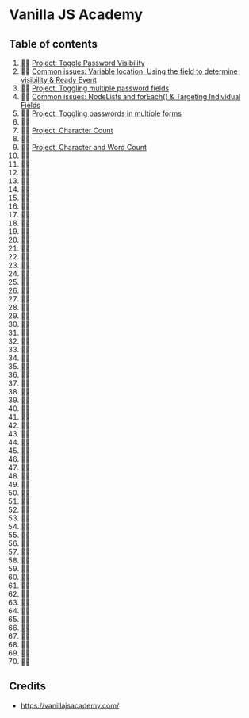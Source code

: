 # Vanilla JS Academy

## Table of contents

1. 👨‍💻 [Project: Toggle Password Visibility](https://github.com/nielslange/vanilla-js-academy/tree/master/day-01)
2. 👨‍🏫 [Common issues: Variable location, Using the field to determine visibility & Ready Event](https://github.com/nielslange/vanilla-js-academy/tree/master/day-02)
3. 👨‍💻 [Project: Toggling multiple password fields](https://github.com/nielslange/vanilla-js-academy/tree/master/day-03)
4. 👨‍🏫 [Common issues: NodeLists and forEach() & Targeting Individual Fields](https://github.com/nielslange/vanilla-js-academy/tree/master/day-04)
5. 👨‍💻 [Project: Toggling passwords in multiple forms](https://github.com/nielslange/vanilla-js-academy/tree/master/day-05)
6. 👨‍🏫 
7. 👨‍💻 [Project: Character Count](https://github.com/nielslange/vanilla-js-academy/tree/master/day-07)
8. 👨‍🏫 
9. 👨‍💻 [Project: Character and Word Count](https://github.com/nielslange/vanilla-js-academy/tree/master/day-09)
10. 👨‍🏫 
11. 👨‍💻 
12. 👨‍🏫 
13. 👨‍💻 
14. 👨‍🏫 
15. 👨‍💻 
16. 👨‍🏫 
17. 👨‍💻 
18. 👨‍🏫 
19. 👨‍💻 
20. 👨‍🏫 
21. 👨‍💻 
22. 👨‍🏫 
23. 👨‍💻 
24. 👨‍🏫 
25. 👨‍💻 
26. 👨‍🏫 
27. 👨‍💻 
28. 👨‍🏫 
29. 👨‍💻 
30. 👨‍🏫 
31. 👨‍💻 
32. 👨‍🏫 
33. 👨‍💻 
34. 👨‍🏫 
35. 👨‍💻 
36. 👨‍🏫 
37. 👨‍💻 
38. 👨‍🏫 
39. 👨‍💻 
40. 👨‍🏫 
41. 👨‍💻 
42. 👨‍🏫 
43. 👨‍💻 
44. 👨‍🏫 
45. 👨‍💻 
46. 👨‍🏫 
47. 👨‍💻 
48. 👨‍🏫 
49. 👨‍💻 
50. 👨‍🏫 
51. 👨‍💻 
52. 👨‍🏫 
53. 👨‍💻 
54. 👨‍🏫 
55. 👨‍💻 
56. 👨‍🏫 
57. 👨‍💻 
58. 👨‍🏫 
59. 👨‍💻 
60. 👨‍🏫 
61. 👨‍💻 
62. 👨‍🏫 
63. 👨‍💻 
64. 👨‍🏫 
65. 👨‍💻 
66. 👨‍🏫 
67. 👨‍💻 
68. 👨‍🏫 
69. 👨‍💻 
70. 👨‍🏫 

## Credits

* https://vanillajsacademy.com/
